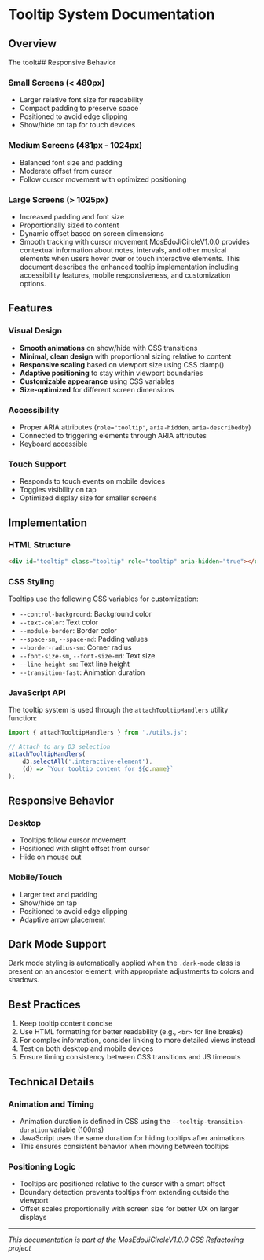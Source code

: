 # Tooltip System Documentation

## Overview
The toolt## Responsive Behavior

### Small Screens (< 480px)
- Larger relative font size for readability
- Compact padding to preserve space
- Positioned to avoid edge clipping
- Show/hide on tap for touch devices

### Medium Screens (481px - 1024px)
- Balanced font size and padding
- Moderate offset from cursor
- Follow cursor movement with optimized positioning

### Large Screens (> 1025px)
- Increased padding and font size
- Proportionally sized to content
- Dynamic offset based on screen dimensions
- Smooth tracking with cursor movement MosEdoJiCircleV1.0.0 provides contextual information about notes, intervals, and other musical elements when users hover over or touch interactive elements. This document describes the enhanced tooltip implementation including accessibility features, mobile responsiveness, and customization options.

## Features

### Visual Design
- **Smooth animations** on show/hide with CSS transitions
- **Minimal, clean design** with proportional sizing relative to content
- **Responsive scaling** based on viewport size using CSS clamp()
- **Adaptive positioning** to stay within viewport boundaries
- **Customizable appearance** using CSS variables
- **Size-optimized** for different screen dimensions

### Accessibility
- Proper ARIA attributes (`role="tooltip"`, `aria-hidden`, `aria-describedby`)
- Connected to triggering elements through ARIA attributes
- Keyboard accessible

### Touch Support
- Responds to touch events on mobile devices
- Toggles visibility on tap
- Optimized display size for smaller screens

## Implementation

### HTML Structure
```html
<div id="tooltip" class="tooltip" role="tooltip" aria-hidden="true"></div>
```

### CSS Styling
Tooltips use the following CSS variables for customization:
- `--control-background`: Background color
- `--text-color`: Text color
- `--module-border`: Border color
- `--space-sm`, `--space-md`: Padding values
- `--border-radius-sm`: Corner radius
- `--font-size-sm`, `--font-size-md`: Text size
- `--line-height-sm`: Text line height
- `--transition-fast`: Animation duration

### JavaScript API
The tooltip system is used through the `attachTooltipHandlers` utility function:

```javascript
import { attachTooltipHandlers } from './utils.js';

// Attach to any D3 selection
attachTooltipHandlers(
    d3.selectAll('.interactive-element'),
    (d) => `Your tooltip content for ${d.name}`
);
```

## Responsive Behavior

### Desktop
- Tooltips follow cursor movement
- Positioned with slight offset from cursor
- Hide on mouse out

### Mobile/Touch
- Larger text and padding
- Show/hide on tap
- Positioned to avoid edge clipping
- Adaptive arrow placement

## Dark Mode Support
Dark mode styling is automatically applied when the `.dark-mode` class is present on an ancestor element, with appropriate adjustments to colors and shadows.

## Best Practices
1. Keep tooltip content concise
2. Use HTML formatting for better readability (e.g., `<br>` for line breaks)
3. For complex information, consider linking to more detailed views instead
4. Test on both desktop and mobile devices
5. Ensure timing consistency between CSS transitions and JS timeouts

## Technical Details

### Animation and Timing
- Animation duration is defined in CSS using the `--tooltip-transition-duration` variable (100ms)
- JavaScript uses the same duration for hiding tooltips after animations
- This ensures consistent behavior when moving between tooltips

### Positioning Logic
- Tooltips are positioned relative to the cursor with a smart offset
- Boundary detection prevents tooltips from extending outside the viewport
- Offset scales proportionally with screen size for better UX on larger displays

---

*This documentation is part of the MosEdoJiCircleV1.0.0 CSS Refactoring project*
